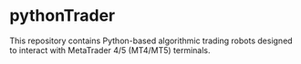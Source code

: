 # pythonTrader
This repository contains Python-based algorithmic trading robots designed to interact with MetaTrader 4/5 (MT4/MT5) terminals. 
